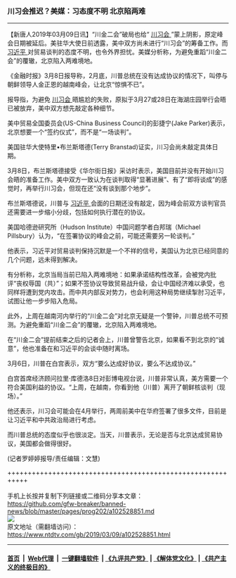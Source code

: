 ### 川习会推迟？美媒：习态度不明 北京陷两难
------------------------

<div class="post_content" itemprop="articleBody">
 <p>
  【新唐人2019年03月09日讯】“川金二会”破局也给“
  <a href="https://www.ntdtv.com/gb/川习会.htm">
   川习会
  </a>
  ”蒙上阴影，原定峰会日期被延后。美驻华大使日前透露，美中双方尚未进行“川习会”的筹备工作。而
  <a href="https://www.ntdtv.com/gb/习近平.htm">
   习近平
  </a>
  对贸易谈判的态度不明，也令外界担忧。美媒分析称，为避免重蹈“川金二会”的覆辙，北京陷入两难境地。
 </p>
 <p>
  《金融时报》3月8日报导称，2月底，川普总统在没有达成协议的情况下，叫停与朝鲜领导人金正恩的越南峰会，让北京“惊惧不已”。
 </p>
 <p>
  报导指，为避免
  <a href="https://www.ntdtv.com/gb/川习会.htm">
   川习会
  </a>
  晤尴尬的失败，原拟于3月27或28日在海湖庄园举行会晤已被放弃，美中双方想先敲定各种细节。
 </p>
 <p>
  美中贸易全国委员会(US-China Business Council)的彭捷宁(Jake Parker)表示，北京想要一个“签约仪式”，而不是“一场谈判”。
 </p>
 <p>
  美国驻华大使特里•布兰斯塔德(Terry Branstad)证实，川习会尚未敲定具体日期。
 </p>
 <p>
  3月8日，布兰斯塔德接受《华尔街日报》采访时表示，美国目前并没有开始川习会晤的准备工作。美中双方一致认为在谈判取得“显著进展”、有了“即将谈成”的感觉时，再举行川习会，但现在还“没有谈到那个地步”。
 </p>
 <p>
  布兰斯塔德说，川普与
  <a href="https://www.ntdtv.com/gb/习近平.htm">
   习近平
  </a>
  会面的日期还没有敲定，因为峰会前双方谈判官员还需要进一步缩小分歧，包括如何执行潜在的协议。
 </p>
 <p>
  美国哈德逊研究所（Hudson Institute）中国问题学者白邦瑞（Michael Pillsbury）认为，“在签署协议的峰会之前，可能还需要另一轮谈判。”
 </p>
 <p>
  他表示，习近平对贸易谈判保持沉默是一个不祥的信号，美国认为北京已经同意的几个问题，远未得到解决。
 </p>
 <p>
  有分析称，北京当局当前已陷入两难境地：如果承诺结构性改革，会被党内批评“丧权辱国（共）”；如果不签协议导致贸易战升级，会让中国经济难以承受，也同样将遭到党内攻击。而中共内部反对势力，也会利用这种局势继续掣肘习近平，试图让他一步步陷入危局。
 </p>
 <p>
  此外，上周在越南河内举行的“川金二会”对北京无疑是一个警钟，川普总统不可预测。为避免重蹈“川金二会”的覆辙，北京陷入两难境地。
 </p>
 <p>
  在“川金二会”提前结束之后的记者会上，川普曾警告北京，如果看不到北京的“诚意”，他也准备在和习近平的会谈中随时离场。
 </p>
 <p>
  3月6日，川普在白宫表示，双方“要么达成好协议，要么不达成协议。”
 </p>
 <p>
  白宫首席经济顾问拉里‧库德洛8日对彭博电视台说，川普非常认真，美方需要一个符合美国利益的协议。“上周，在越南，你看到他（川普）离开了朝鲜核谈判（现场）。”
 </p>
 <p>
  他还表示，川习会可能会在4月举行，两周前美中在华府签署了很多文件，目前是让习近平和中共政治局进行考虑。
 </p>
 <p>
  而川普总统的态度似乎也很淡定。当天，川普表示，无论是否与北京达成贸易协议，美国都会做得很好。
 </p>
 <p>
  (记者罗婷婷报导/责任编辑：文慧)
 </p>
 <div class="single_ad">
 </div>
</div>

+++++++++++++++++++++++++++++++++++++++++++++++++++++++++++<br/><br/>
手机上长按并复制下列链接或二维码分享本文章：<br/>
https://github.com/gfw-breaker/banned-news/blob/master/pages/prog202/a102528851.md <br/>
<a href='https://github.com/gfw-breaker/banned-news/blob/master/pages/prog202/a102528851.md'><img src='https://github.com/gfw-breaker/banned-news/blob/master/pages/prog202/a102528851.md.png'/></a> <br/>
原文地址（需翻墙访问）：https://www.ntdtv.com/gb/2019/03/09/a102528851.html


------------------------
#### [首页](https://github.com/gfw-breaker/banned-news/blob/master/README.md) &nbsp;|&nbsp; [Web代理](https://github.com/labour-camp/helloworld) &nbsp;|&nbsp; [一键翻墙软件](https://github.com/gfw-breaker/nogfw/blob/master/README.md) &nbsp;| [《九评共产党》](https://github.com/gfw-breaker/9ping.md/blob/master/README.md#九评之一评共产党是什么) | [《解体党文化》](https://github.com/gfw-breaker/jtdwh.md/blob/master/README.md) | [《共产主义的终极目的》](https://github.com/gfw-breaker/gczydzjmd.md/blob/master/README.md)


